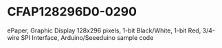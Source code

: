 # CFAP128296D0-0290
ePaper, Graphic Display 128x296 pixels, 1-bit Black/White, 1-bit Red, 3/4-wire SPI Interface, Arduino/Seeeduino sample code
